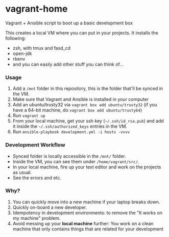 # vagrant-home

Vagrant + Ansible script to boot up a basic development box

This creates a local VM where you can put in your projects. It installs the following:

- zsh, with tmux and fasd_cd
- open-jdk
- rbenv
- and you can easily add other stuff you can think of...

### Usage

1. Add a `/mnt` folder in this repository, this is the folder that'll be synced in the VM.
2. Make sure that Vagrant and Ansible is installed in your computer
3. Add an ubuntu/trusty32 via `vagrant box add ubuntu/trusty32` (if you have a 64-bit machine, do `vagrant box add ubuntu/trusty64`)
4. Run `vagrant up`
5. From your local machine, get your ssh key (`~/.ssh/id_rsa.pub`) and add it inside the `~/.ssh/authorized_keys` entries in the VM.
6. Run `ansible-playbook development.yml -i hosts -vvvv`

### Development Workflow

- Synced folder is locally accessible in the `/mnt/` folder.
- Inside the VM, you can see them under `/home/vagrant/src/`.
- In your local machine, fire up your text editor and work on the projects as usual.
- See the errors and etc.

### Why?

1. You can quickly move into a new machine if your laptop breaks down.
2. Quickly on-board a new developer.
3. Idempotency in development environments: to remove the "It works on my machine" problem.
4. Avoid messing up your **local machine** further: You work on a clean machine that only contains things that are related for your development


